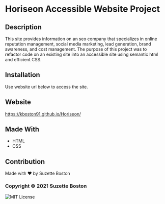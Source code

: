 # Horiseon Accessible Website Project

## Description
This site provides information on an seo company that specializes in online reputation management, social media marketing, lead generation, brand awareness, and cost management. The purpose of this project was to refactor code on an existing site into an accessible site using semantic html and efficient CSS. 

## Installation
Use website url below to access the site. 

## Website
https://kboston91.github.io/Horiseon/

## Made With
* HTML
* CSS

## Contribution
Made with ❤️ by Suzette Boston

### Copyright &copy; 2021 Suzette Boston
![MIT License](https://img.shields.io/github/license/kboston91/Horiseon?label=License)
